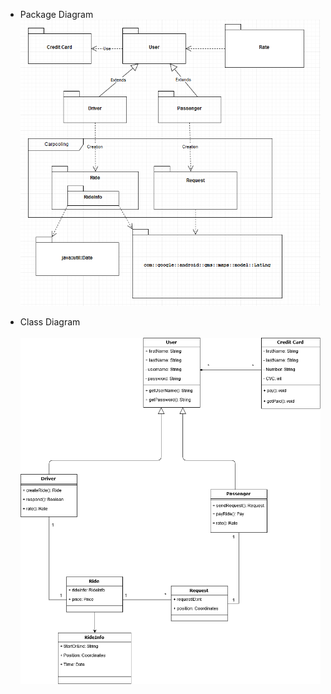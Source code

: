 * Package Diagram<br>
![Package Diagram](images/PackageDiagram.png)

* Class Diagram<br>   
![Class Diagram](images/classDiagramR3.png)
